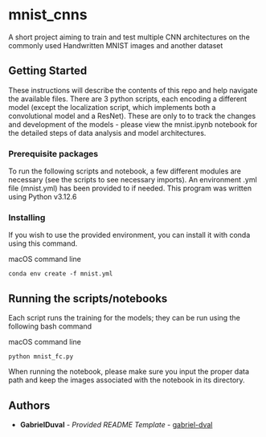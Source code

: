# mnist_cnns

A short project aiming to train and test multiple CNN architectures on the commonly used Handwritten MNIST images and another dataset

## Getting Started

These instructions will describe the contents of this repo and help navigate the available files. There are 3 python scripts, each encoding a different model (except the localization script, which implements both a convolutional model
and a ResNet). These are only to to track the changes and development of the models - please view the mnist.ipynb
notebook for the detailed steps of data analysis and model architectures.

### Prerequisite packages

To run the following scripts and notebook, a few different modules are necessary (see the scripts to see necessary imports). An environment .yml file (mnist.yml) has been provided to if needed. This program was written using Python v3.12.6

### Installing

If you wish to use the provided environment, you can install it with conda 
using this command.

macOS command line

    conda env create -f mnist.yml


## Running the scripts/notebooks

Each script runs the training for the models; they can be run using the following bash command

macOS command line

    python mnist_fc.py

When running the notebook, please make sure you input the proper data path and keep the images associated
with the notebook in its directory. 


## Authors

  - **GabrielDuval** - *Provided README Template* -
    [gabriel-dval](https://github.com/gabriel-dval)
